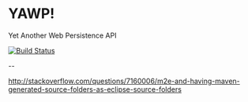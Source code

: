 # YAWP!

Yet Another Web Persistence API

[![Build Status](https://api.shippable.com/projects/53f2b789f1b0af2b027bf447/badge/master)](https://www.shippable.com/projects/53f2b789f1b0af2b027bf447)

--

http://stackoverflow.com/questions/7160006/m2e-and-having-maven-generated-source-folders-as-eclipse-source-folders
